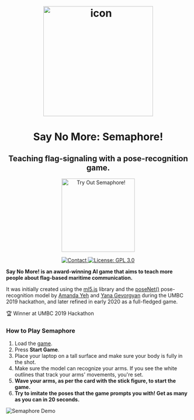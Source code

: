 <h1 align="center">
  <img align="center" src="https://i.imgur.com/KedEuYI.png" width="300" alt="icon">
<br>
  <h1 align="center">Say No More: Semaphore!</h1>
  <h2 align="center">Teaching flag-signaling with a pose-recognition game.</h2>
  <p align="center">
    <a href="https://ygev.github.io/semaphore">
      <img src="https://i.imgur.com/mnJjuLJ.png" width="200" alt="Try Out Semaphore!">
    </a>
  </p>
  <p align="center">
<a href="mailto:ygis@mit.edu">
      <img src="https://img.shields.io/badge/Contact-ygev-blue.svg?style=flat" alt="Contact">
    </a>
    <a href="https://opensource.org/licenses/GPL-3.0">
      <img src="https://img.shields.io/badge/License-GPL 3.0-yellow.svg" alt="License: GPL 3.0">
    </a>
  </p>
</h1>
  
**Say No More! is an award-winning AI game that aims to teach more people about flag-based maritime communication.**

It was initially created using the [ml5.js](https://ml5js.org/) library and the [poseNet()](https://ml5js.org/reference/api-PoseNet/) pose-recognition model by [Amanda Yeh](https://amandayeh.com) and [Yana Gevorgyan](yg.is) during the UMBC 2019 hackathon, and later refined in early 2020 as a full-fledged game.

🏆 Winner at UMBC 2019 Hackathon

### How to Play Semaphore
1. Load the [game](https://ygev.github.io/semaphore).
2. Press **Start Game**.
3. Place your laptop on a tall surface and make sure your body is fully in the shot.
4. Make sure the model can recognize your arms. If you see the white outlines that track your arms' movements, you're set.
5. **Wave your arms, as per the card with the stick figure, to start the game.**
6. **Try to imitate the poses that the game prompts you with! Get as many as you can in 20 seconds.**
  <img src="demo-1.gif" alt="Semaphore Demo">
  
